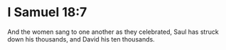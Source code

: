 # I Samuel 18:7

And the women sang to one another as they celebrated, Saul has struck down his thousands, and David his ten thousands.
